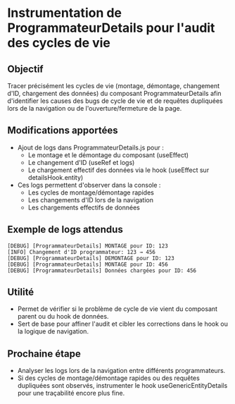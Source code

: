# Instrumentation de ProgrammateurDetails pour l'audit des cycles de vie

## Objectif
Tracer précisément les cycles de vie (montage, démontage, changement d'ID, chargement des données) du composant ProgrammateurDetails afin d'identifier les causes des bugs de cycle de vie et de requêtes dupliquées lors de la navigation ou de l'ouverture/fermeture de la page.

## Modifications apportées

- Ajout de logs dans ProgrammateurDetails.js pour :
  - Le montage et le démontage du composant (useEffect)
  - Le changement d'ID (useRef et logs)
  - Le chargement effectif des données via le hook (useEffect sur detailsHook.entity)
- Ces logs permettent d'observer dans la console :
  - Les cycles de montage/démontage rapides
  - Les changements d'ID lors de la navigation
  - Les chargements effectifs de données

## Exemple de logs attendus

```
[DEBUG] [ProgrammateurDetails] MONTAGE pour ID: 123
[INFO] Changement d'ID programmateur: 123 → 456
[DEBUG] [ProgrammateurDetails] DEMONTAGE pour ID: 123
[DEBUG] [ProgrammateurDetails] MONTAGE pour ID: 456
[DEBUG] [ProgrammateurDetails] Données chargées pour ID: 456
```

## Utilité

- Permet de vérifier si le problème de cycle de vie vient du composant parent ou du hook de données.
- Sert de base pour affiner l'audit et cibler les corrections dans le hook ou la logique de navigation.

## Prochaine étape

- Analyser les logs lors de la navigation entre différents programmateurs.
- Si des cycles de montage/démontage rapides ou des requêtes dupliquées sont observés, instrumenter le hook useGenericEntityDetails pour une traçabilité encore plus fine.
